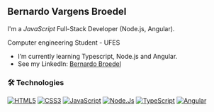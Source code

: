 ## Bernardo Vargens Broedel

I'm a _JavaScript_ Full-Stack Developer (Node.js, Angular).

Computer engineering Student - UFES

- I’m currently learning Typescript, Node.js and Angular.
- See my LinkedIn: [Bernardo Broedel](https://www.linkedin.com/in/bernardo-broedel-139aa11ab/)

### 🛠 Technologies

[![HTML5](https://img.shields.io/badge/-HTML5-E34F26?logo=html5&logoColor=white&style=plastic)](https://www.google.com.br/)
[![CSS3](https://img.shields.io/badge/-CSS3-1572B6?logo=css3&logoColor=white&style=plastic)](https://www.google.com.br/)
[![JavaScript](https://img.shields.io/badge/-JavaScript-F7DF1E?logo=javascript&logoColor=black&style=plastic)](https://www.google.com.br/)
[![Node.Js](https://img.shields.io/badge/-Node.js-339933?logo=node.js&logoColor=white&style=plastic)](https://nodejs.org/en/)
[![TypeScript](https://img.shields.io/badge/-TypeScript-3178C6?logo=typescript&logoColor=white&style=plastic)](https://www.typescriptlang.org/)
[![Angular](https://img.shields.io/badge/-Angular-DD0031?logo=angular&logoColor=white&style=plastic)](https://angular.io/) 
